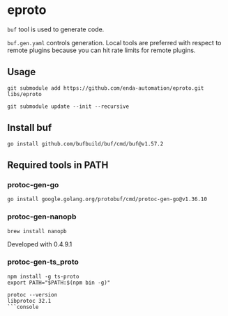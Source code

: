 # eproto

`buf` tool is used to generate code.

`buf.gen.yaml` controls generation. Local tools are preferred with respect to remote plugins because you can hit rate limits for remote plugins.

## Usage

```console
git submodule add https://github.com/enda-automation/eproto.git libs/eproto
```

```console
git submodule update --init --recursive
```

## Install buf

```console
go install github.com/bufbuild/buf/cmd/buf@v1.57.2
```

## Required tools in PATH

### protoc-gen-go

```console
go install google.golang.org/protobuf/cmd/protoc-gen-go@v1.36.10
```

### protoc-gen-nanopb

```console
brew install nanopb
```

Developed with 0.4.9.1

### protoc-gen-ts_proto

```console
npm install -g ts-proto
export PATH="$PATH:$(npm bin -g)"
```

```console
protoc --version
libprotoc 32.1
```console
